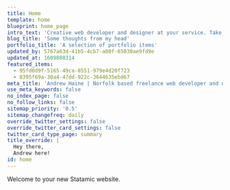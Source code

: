 ```yaml
---
title: Home
template: home
blueprint: home_page
intro_text: 'Creative web developer and designer at your service. Take a look around at my [work](/work), [blog](/blog) and some [statistics](/about#statistics) about your’s truly which you may or may not find interesting, if you like what i’ve been cooking up [drop me a line](/contact).'
blog_title: 'Some thoughts from my head'
portfolio_title: 'A selection of portfolio items'
updated_by: 5767a63d-41b5-4cb7-a80f-65030ae9fd9e
updated_at: 1609880314
featured_items:
  - 95fd0d9f-5165-49ca-8551-979e4d20f723
  - 8395f69a-30a4-47dd-922c-3644635ebd67
meta_title: 'Andrew Haine | Norfolk based freelance web developer and designer'
use_meta_keywords: false
no_index_page: false
no_follow_links: false
sitemap_priority: '0.5'
sitemap_changefreq: daily
override_twitter_settings: false
override_twitter_card_settings: false
twitter_card_type_page: summary
title_override: |
  Hey there,
  Andrew here!
id: home
---
```

Welcome to your new Statamic website.
